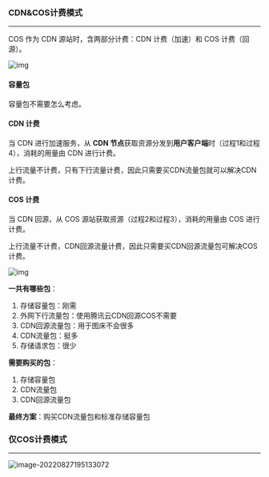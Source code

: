 ### CDN&COS计费模式

---

COS 作为 CDN 源站时，含两部分计费：CDN 计费（加速）和 COS 计费（回源）。

![img](https://qcloudimg.tencent-cloud.cn/raw/de75f545c0c6ae76410c1edc5dae1daf.svg)

#### 容量包

容量包不需要怎么考虑。



#### CDN 计费

当 CDN 进行加速服务，从 **CDN 节点**获取资源分发到**用户客户端**时（过程1和过程4），消耗的用量由 CDN 进行计费。



上行流量不计费，只有下行流量计费，因此只需要买CDN流量包就可以解决CDN计费。

#### COS 计费

当 CDN 回源，从 COS 源站获取资源（过程2和过程3），消耗的用量由 COS 进行计费。



上行流量不计费，CDN回源流量计费，因此只需要买CDN回源流量包可解决COS计费。

![img](https://pic.xinsong.xyz/img/202208271956680.png)

**一共有哪些包**：

1. 存储容量包：刚需
2. 外网下行流量包：使用腾讯云CDN回源COS不需要
3. CDN回源流量包：用于图床不会很多
4. CDN流量包：挺多
5. 存储请求包：很少



**需要购买的包**：

1. 存储容量包
2. CDN流量包
3. CDN回源流量包



**最终方案**：购买CDN流量包和标准存储容量包







### 仅COS计费模式

---

![image-20220827195133072](https://pic.xinsong.xyz/img/202208271951193.png)